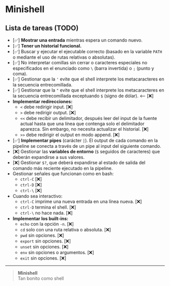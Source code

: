 # Minishell

## Lista de tareas (TODO)

- [✅] **Mostrar una entrada** mientras espera un comando nuevo.
- [✅] **Tener un historial funcional.**
- [✅] Buscar y ejecutar el ejecutable correcto (basado en la variable `PATH` o mediante el uso de rutas relativas o absolutas).
- [✅] No interpretar comillas sin cerrar o caracteres especiales no especificados en el enunciado como `\` (barra invertida) o `;` (punto y coma).
- [✅] Gestionar que la `'` evite que el shell interprete los metacaracteres en la secuencia entrecomillada.
- [✅] Gestionar que la `"` evite que el shell interprete los metacaracteres en la secuencia entrecomillada exceptuando `$` (signo de dólar). <-- [❌]
- **Implementar redirecciones:**
  - `<` debe redirigir input. [❌]
  - `>` debe redirigir output. [❌]
  - `<<` debe recibir un delimitador, después leer del input de la fuente actual hasta que una línea que contenga solo el delimitador aparezca. Sin embargo, no necesita actualizar el historial. [❌]
  - `>>` debe redirigir el output en modo append. [❌]
- [✅] **Implementar pipes** (carácter `|`). El output de cada comando en la pipeline se conecta a través de un pipe al input del siguiente comando.
- [❌] Gestionar las **variables de entorno** (`$` seguidos de caracteres) que deberán expandirse a sus valores.
- [❌] Gestionar `$?`, que deberá expandirse al estado de salida del comando más reciente ejecutado en la pipeline.
- Gestionar señales que funcionan como en bash:
  - `ctrl-C` [❌]
  - `ctrl-D` [❌]
  - `ctrl-\` [❌]
- Cuando sea interactivo:
  - `ctrl-C` imprime una nueva entrada en una línea nueva. [❌]
  - `ctrl-D` termina el shell. [❌]
  - `ctrl-\` no hace nada. [❌]
- **Implementar los built-ins:**
  - `echo` con la opción `-n`. [❌]
  - `cd` solo con una ruta relativa o absoluta. [❌]
  - `pwd` sin opciones. [❌]
  - `export` sin opciones. [❌]
  - `unset` sin opciones. [❌]
  - `env` sin opciones o argumentos. [❌]
  - `exit` sin opciones. [❌]

---

> **Minishell**  
> Tan bonito como shell
